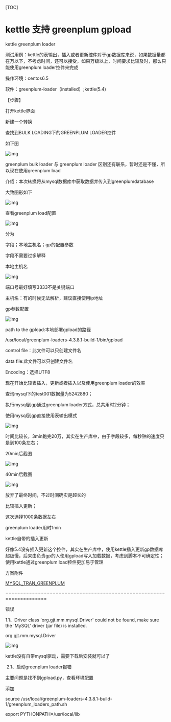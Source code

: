 [TOC]

# kettle  支持 greenplum gpload



kettle greenplum loader

测试用例：kettle的表输出，插入或者更新控件对于gp数据库来说，如果数据量都在万以下，不考虑时间，还可以接受，如果万级以上，时间要求比较及时，那么只能使用greenplum loader控件来完成

操作环境：centos6.5

软件：greenplum-loader（installed）;kettle(5.4)

【步骤】

打开kettle界面

新建一个转换

查找到BULK LOADING下的GREENPLUM LOADER控件

如下图

![img](../img_src/5A8F1C3A3BD4424F9DDF03C68AEB3F4B/clipboard.png)

greenplum bulk loader 与 greenplum loader 区别还有联系，暂时还是不懂，所以现在使用greenplum load

介绍：本次转换将从mysql数据库中获取数据并传入到greenplumdatabase

大致图形如下

![img](../img_src/E741F78CBE28460980A0A141DE4102B1/clipboard.png)

查看greenplum load配置

![img](../img_src/428796E266174B9186FCACFA22786B28/clipboard.png)

分为

字段；本地主机名；gp的配置参数

字段不需要过多解释

本地主机名

![img](../img_src/5ABF94F00132440BA026CD85C661B8B8/clipboard.png)

端口号最好填写3333不是关键端口

主机名：有的时候无法解析，建议直接使用ip地址

gp参数配置

![img](../img_src/0DFD4F8604944D7FBAB73CB0980BACEB/clipboard.png)

path to the gpload:本地部署gpload的路径

/usr/local/greenplum-loaders-4.3.8.1-build-1/bin/gpload

control file：此文件可以只创建文件名

data file:此文件可以只创建文件名

Encoding：选择UTF8

现在开始比较表插入，更新或者插入以及使用greenplum loader的效率

查询mysql下的test001数据量为5242880；

执行mysql到gp通过greenplum loader方式，总共用时2分钟；

使用mysql到gp直接使用表输出模式

![img](../img_src/C93E2F1D44DD48429BC2D3F015122B10/clipboard.png)

时间比较长，3min跑完20万，其实在生产库中，由于字段较多，每秒钟的速度只是到100条左右；

20min后截图

![img](../img_src/21382F4A9484410A86E9F5270D1DBFAC/clipboard.png)

40min后截图

![img](../img_src/3F84F6F57A2A4227A8E20A25661A5EC7/clipboard.png)

放弃了最终时间，不过时间确实是超长的

比较插入更新；

这次选择1000条数据左右

greenplum loader用时1min

kettle自带的插入更新

好像5.4没有插入更新这个控件，其实在生产库中，使用kettle插入更新gp数据库超级慢，后来由负责gp的人使用gpload写入加载数据，考虑到脚本不可确定性；使用kettle通过greenplum load控件更加易于管理

方案附件

[MYSQL_TRAN_GREENPLUM](../img_src/133FE193D8F14553B39F809896F2ED33/MYSQL_TRAN_GREENPLUM.ktr)

====================================================================

错误

1.1、Driver class 'org.gjt.mm.mysql.Driver' could not be found, make sure the 'MySQL' driver (jar file) is installed.

org.gjt.mm.mysql.Driver

![img](../img_src/34845B59273C4D5FA81A90C28A8EF150/clipboard.png)

kettle没有自带mysql驱动，需要下载后安装就可以了

​       2.1、启动greenplum loader报错

主要问题是找不到gpload.py，查看环境配置

添加

source /usr/local/greenplum-loaders-4.3.8.1-build-1/greenplum_loaders_path.sh

export PYTHONPATH=/usr/local/lib